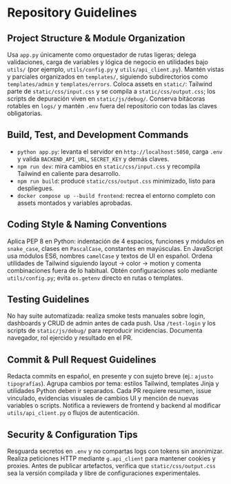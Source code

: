 # Repository Guidelines

## Project Structure & Module Organization
Usa `app.py` únicamente como orquestador de rutas ligeras; delega validaciones, carga de variables y lógica de negocio en utilidades bajo `utils/` (por ejemplo, `utils/config.py` y `utils/api_client.py`). Mantén vistas y parciales organizados en `templates/`, siguiendo subdirectorios como `templates/admin` y `templates/errors`. Coloca assets en `static/`: Tailwind parte de `static/css/input.css` y se compila a `static/css/output.css`; los scripts de depuración viven en `static/js/debug/`. Conserva bitácoras rotables en `logs/` y mantén `.env` fuera del repositorio con todas las claves obligatorias.

## Build, Test, and Development Commands
- `python app.py`: levanta el servidor en `http://localhost:5050`, carga `.env` y valida `BACKEND_API_URL`, `SECRET_KEY` y demás claves.
- `npm run dev`: mira cambios en `static/css/input.css` y recompila Tailwind en caliente para desarrollo.
- `npm run build`: produce `static/css/output.css` minimizado, listo para despliegues.
- `docker compose up --build frontend`: recrea el entorno completo con assets montados y variables aprobadas.

## Coding Style & Naming Conventions
Aplica PEP 8 en Python: indentación de 4 espacios, funciones y módulos en `snake_case`, clases en `PascalCase`, constantes en mayúsculas. En JavaScript usa módulos ES6, nombres `camelCase` y textos de UI en español. Ordena utilidades de Tailwind siguiendo layout → color → motion y comenta combinaciones fuera de lo habitual. Obtén configuraciones solo mediante `utils/config.py`; evita `os.getenv` directo en rutas o templates.

## Testing Guidelines
No hay suite automatizada: realiza smoke tests manuales sobre login, dashboards y CRUD de admin antes de cada push. Usa `/test-login` y los scripts de `static/js/debug/` para reproducir incidencias. Documenta navegador, rol ejercido y resultado en el PR.

## Commit & Pull Request Guidelines
Redacta commits en español, en presente y con sujeto breve (ej.: `ajusto tipografías`). Agrupa cambios por tema: estilos Tailwind, templates Jinja y utilidades Python deben ir separados. Cada PR requiere resumen, issue vinculado, evidencias visuales de cambios UI y mención de nuevas variables o scripts. Notifica a reviewers de frontend y backend al modificar `utils/api_client.py` o flujos de autenticación.

## Security & Configuration Tips
Resguarda secretos en `.env` y no compartas logs con tokens sin anonimizar. Realiza peticiones HTTP mediante `g.api_client` para mantener cookies y proxies. Antes de publicar artefactos, verifica que `static/css/output.css` sea la versión compilada y libre de configuraciones experimentales.
